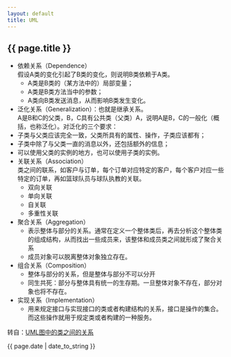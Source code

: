```yaml
---
layout: default
title: UML
---
```


## {{ page.title }}  
- 依赖关系（Dependence）  
	假设A类的变化引起了B类的变化，则说明B类依赖于A类。  
	- A类是B类的（某方法中的）局部变量；
	- A类是B类方法当中的参数；
	- A类向B类发送消息，从而影响B类发生变化。  
- 泛化关系（Generalization）：也就是继承关系。  
	A是B和C的父类，B，C具有公共类（父类）A，说明A是B，C的一般化（概括，也称泛化）。对泛化的三个要求：  
 - 子类与父类应该完全一致，父类所具有的属性、操作，子类应该都有；
 - 子类中除了与父类一直的消息以外，还包括额外的信息；
 - 可以使用父类的实例的地方，也可以使用子类的实例。  
- 关联关系（Association）  
	类之间的联系，如客户与订单，每个订单对应特定的客户，每个客户对应一些特定的订单，再如篮球队员与球队执教的关联。  
	- 双向关联
	- 单向关联
	- 自关联
	- 多重性关联  
- 聚合关系（Aggregation）  
	- 表示整体与部分的关系。通常在定义一个整体类后，再去分析这个整体类的组成结构，从而找出一些成员来，该整体和成员类之间就形成了聚合关系
	- 成员对象可以脱离整体对象独立存在。  
- 组合关系（Composition）  
	- 整体与部分的关系，但是整体与部分不可以分开
	- 同生共死：部分与整体具有统一的生存期。一旦整体对象不存在，部分对象也将不存在。  
- 实现关系（Implementation）  
	- 用来规定接口与实现接口的类或者构建结构的关系，接口是操作的集合。而这些操作就用于规定类或者构建的一种服务。



转自：[UML图中的类之间的关系](http://blog.csdn.net/hguisu/article/details/7609483)




{{ page.date | date_to_string }}